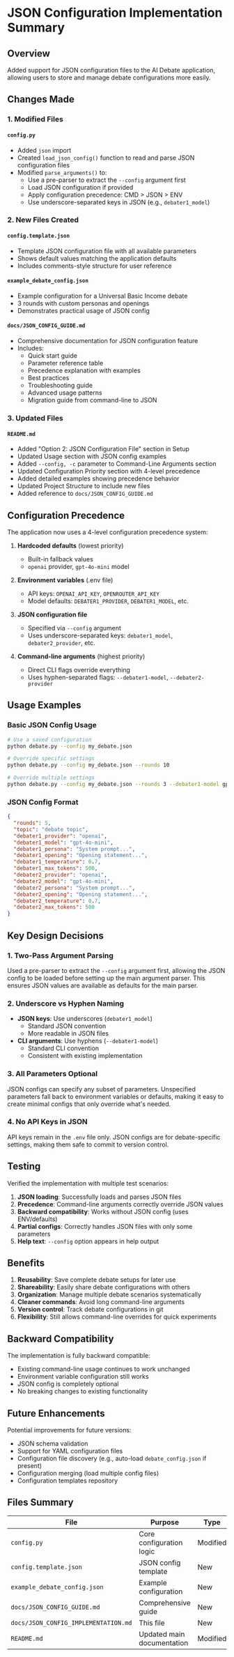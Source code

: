 # JSON Configuration Implementation Summary

## Overview

Added support for JSON configuration files to the AI Debate application, allowing users to store and manage debate configurations more easily.

## Changes Made

### 1. Modified Files

#### `config.py`

- Added `json` import
- Created `load_json_config()` function to read and parse JSON configuration files
- Modified `parse_arguments()` to:
  - Use a pre-parser to extract the `--config` argument first
  - Load JSON configuration if provided
  - Apply configuration precedence: CMD > JSON > ENV
  - Use underscore-separated keys in JSON (e.g., `debater1_model`)

### 2. New Files Created

#### `config.template.json`

- Template JSON configuration file with all available parameters
- Shows default values matching the application defaults
- Includes comments-style structure for user reference

#### `example_debate_config.json`

- Example configuration for a Universal Basic Income debate
- 3 rounds with custom personas and openings
- Demonstrates practical usage of JSON config

#### `docs/JSON_CONFIG_GUIDE.md`

- Comprehensive documentation for JSON configuration feature
- Includes:
  - Quick start guide
  - Parameter reference table
  - Precedence explanation with examples
  - Best practices
  - Troubleshooting guide
  - Advanced usage patterns
  - Migration guide from command-line to JSON

### 3. Updated Files

#### `README.md`

- Added "Option 2: JSON Configuration File" section in Setup
- Updated Usage section with JSON config examples
- Added `--config, -c` parameter to Command-Line Arguments section
- Updated Configuration Priority section with 4-level precedence
- Added detailed examples showing precedence behavior
- Updated Project Structure to include new files
- Added reference to `docs/JSON_CONFIG_GUIDE.md`

## Configuration Precedence

The application now uses a 4-level configuration precedence system:

1. **Hardcoded defaults** (lowest priority)

   - Built-in fallback values
   - `openai` provider, `gpt-4o-mini` model

2. **Environment variables** (.env file)

   - API keys: `OPENAI_API_KEY`, `OPENROUTER_API_KEY`
   - Model defaults: `DEBATER1_PROVIDER`, `DEBATER1_MODEL`, etc.

3. **JSON configuration file**

   - Specified via `--config` argument
   - Uses underscore-separated keys: `debater1_model`, `debater2_provider`, etc.

4. **Command-line arguments** (highest priority)
   - Direct CLI flags override everything
   - Uses hyphen-separated flags: `--debater1-model`, `--debater2-provider`

## Usage Examples

### Basic JSON Config Usage

```bash
# Use a saved configuration
python debate.py --config my_debate.json

# Override specific settings
python debate.py --config my_debate.json --rounds 10

# Override multiple settings
python debate.py --config my_debate.json --rounds 3 --debater1-model gpt-4o
```

### JSON Config Format

```json
{
  "rounds": 5,
  "topic": "debate topic",
  "debater1_provider": "openai",
  "debater1_model": "gpt-4o-mini",
  "debater1_persona": "System prompt...",
  "debater1_opening": "Opening statement...",
  "debater1_temperature": 0.7,
  "debater1_max_tokens": 500,
  "debater2_provider": "openai",
  "debater2_model": "gpt-4o-mini",
  "debater2_persona": "System prompt...",
  "debater2_opening": "Opening statement...",
  "debater2_temperature": 0.7,
  "debater2_max_tokens": 500
}
```

## Key Design Decisions

### 1. Two-Pass Argument Parsing

Used a pre-parser to extract the `--config` argument first, allowing the JSON config to be loaded before setting up the main argument parser. This ensures JSON values are available as defaults for the main parser.

### 2. Underscore vs Hyphen Naming

- **JSON keys**: Use underscores (`debater1_model`)
  - Standard JSON convention
  - More readable in JSON files
- **CLI arguments**: Use hyphens (`--debater1-model`)
  - Standard CLI convention
  - Consistent with existing implementation

### 3. All Parameters Optional

JSON configs can specify any subset of parameters. Unspecified parameters fall back to environment variables or defaults, making it easy to create minimal configs that only override what's needed.

### 4. No API Keys in JSON

API keys remain in the `.env` file only. JSON configs are for debate-specific settings, making them safe to commit to version control.

## Testing

Verified the implementation with multiple test scenarios:

1. **JSON loading**: Successfully loads and parses JSON files
2. **Precedence**: Command-line arguments correctly override JSON values
3. **Backward compatibility**: Works without JSON config (uses ENV/defaults)
4. **Partial configs**: Correctly handles JSON files with only some parameters
5. **Help text**: `--config` option appears in help output

## Benefits

1. **Reusability**: Save complete debate setups for later use
2. **Shareability**: Easily share debate configurations with others
3. **Organization**: Manage multiple debate scenarios systematically
4. **Cleaner commands**: Avoid long command-line arguments
5. **Version control**: Track debate configurations in git
6. **Flexibility**: Still allows command-line overrides for quick experiments

## Backward Compatibility

The implementation is fully backward compatible:

- Existing command-line usage continues to work unchanged
- Environment variable configuration still works
- JSON config is completely optional
- No breaking changes to existing functionality

## Future Enhancements

Potential improvements for future versions:

- JSON schema validation
- Support for YAML configuration files
- Configuration file discovery (e.g., auto-load `debate_config.json` if present)
- Configuration merging (load multiple config files)
- Configuration templates repository

## Files Summary

| File                                 | Purpose                    | Type     |
| ------------------------------------ | -------------------------- | -------- |
| `config.py`                          | Core configuration logic   | Modified |
| `config.template.json`               | JSON config template       | New      |
| `example_debate_config.json`         | Example configuration      | New      |
| `docs/JSON_CONFIG_GUIDE.md`          | Comprehensive guide        | New      |
| `docs/JSON_CONFIG_IMPLEMENTATION.md` | This file                  | New      |
| `README.md`                          | Updated main documentation | Modified |
